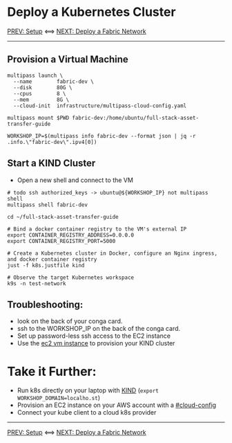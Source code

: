 # Deploy a Kubernetes Cluster

[PREV: Setup](00-setup.md) <==> [NEXT: Deploy a Fabric Network](20-fabric.md)

---

## Provision a Virtual Machine

```shell
multipass launch \
  --name        fabric-dev \
  --disk        80G \
  --cpus        8 \
  --mem         8G \
  --cloud-init  infrastructure/multipass-cloud-config.yaml

multipass mount $PWD fabric-dev:/home/ubuntu/full-stack-asset-transfer-guide

WORKSHOP_IP=$(multipass info fabric-dev --format json | jq -r .info.\"fabric-dev\".ipv4[0])

```


## Start a KIND Cluster

- Open a new shell and connect to the VM 
```shell
# todo ssh authorized_keys -> ubuntu@${WORKSHOP_IP} not multipass shell 
multipass shell fabric-dev
```

```shell
cd ~/full-stack-asset-transfer-guide 

# Bind a docker container registry to the VM's external IP  
export CONTAINER_REGISTRY_ADDRESS=0.0.0.0
export CONTAINER_REGISTRY_PORT=5000

# Create a Kubernetes cluster in Docker, configure an Nginx ingress, and docker container registry
just -f k8s.justfile kind 

```

```shell
# Observe the target Kubernetes workspace 
k9s -n test-network

```


## Troubleshooting: 

- look on the back of your conga card.
- ssh to the WORKSHOP_IP on the back of the conga card.
- Set up password-less ssh access to the EC2 instance 
- Use the [ec2 vm instance](11-kube-ec2-vm.md) to provision your KIND cluster


# Take it Further:

- Run k8s directly on your laptop with [KIND](todo.md)  (`export WORKSHOP_DOMAIN=localho.st`)
- Provision an EC2 instance on your AWS account with a [#cloud-config](../../infrastructure/ec2-cloud-config.yaml)
- Connect your kube client to a cloud k8s provider 


---
[PREV: Setup](00-setup.md) <==> [NEXT: Deploy a Fabric Network](20-fabric.md)

